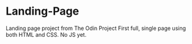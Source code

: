 # Landing-Page

Landing page project from The Odin Project
First full, single page using both HTML and CSS. No JS yet.
